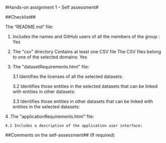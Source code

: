 #Hands-on assignment 1 – Self assessment#

##Checklist##

The “README.md” file:

 1. Includes the names and GitHub users of all the members of the group : Yes
 
 2. The "csv" directory Contains at least one CSV file The CSV files belong to one of the selected domains: Yes

 3. The "datasetRequirements.html" file:
  
    3.1 Identifies the licenses of all the selected datasets: 

    3.2 Identifies those entities in the selected datasets that can be linked with entities in other datasets:

    3.3 Identifies those entities in other datasets that can be linked with entities in the selected datasets: 

 4 .The "applicationRequirements.html” file:

    4.1 Includes a description of the application user interface: 

 ##Comments on the self-assessment## (If required)
